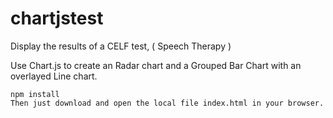# chartjstest

Display the results of a CELF test, ( Speech Therapy )

Use Chart.js to create an Radar chart and a Grouped Bar Chart with an overlayed Line chart.

```
npm install
Then just download and open the local file index.html in your browser.
```
